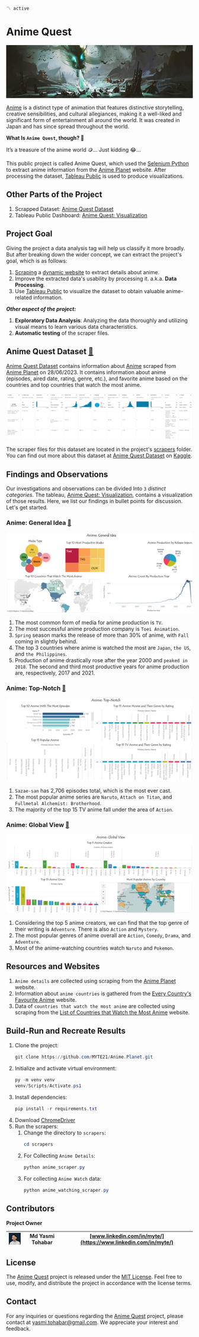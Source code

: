 `〽️ active`
# Anime Quest
![Anime Theme Image](assets/anime_theme.jpg)

[Anime](https://en.wikipedia.org/wiki/Anime) is a distinct type of animation that features distinctive storytelling, 
creative sensibilities, and cultural allegiances, making it a well-liked and significant form of entertainment all 
around the world. It was created in Japan and has since spread throughout the world.

**What Is `Anime Quest`, though? 🤔**

It’s a treasure of the anime world 🪙... Just kidding 😂… 

This public project is called Anime Quest, which used the [Selenium Python](https://selenium-python.readthedocs.io/) 
to extract anime information from the [Anime Planet](https://anime-planet.com/) website. After processing the dataset,
[Tableau Public](https://public.tableau.com/app/discover) is used to produce visualizations.

## Other Parts of the Project
1. Scrapped Dataset: [Anime Quest Dataset](https://www.kaggle.com/datasets/myte21/anime-quest-an-epic-adventure-through-anime-data)
2. Tableau Public Dashboard: [Anime Quest: Visualization](https://public.tableau.com/views/AnimeQuestVisualization/AnimeGeneralIdea?:language=en-US&:display_count=n&:origin=viz_share_link)

## Project Goal
Giving the project a data analysis tag will help us classify it more broadly. But after breaking down the wider concept, we can extract the project's goal, which is as follows:

1. [Scraping](https://en.wikipedia.org/wiki/Web_scraping) a [dynamic website](https://en.wikipedia.org/wiki/Dynamic_web_page) to extract details about anime.
2. Improve the extracted data's usability by processing it. a.k.a. **Data Processing**.
3. Use [Tableau Public](https://public.tableau.com/app/discover) to visualize the dataset to obtain valuable anime-related information.

***Other aspect of the project:***

1. **Exploratory Data Analysis**: Analyzing the data thoroughly and utilizing visual means to learn various data characteristics.
2. **Automatic testing** of the scraper files.

## Anime Quest Dataset [🔗](https://www.kaggle.com/datasets/myte21/anime-quest-an-epic-adventure-through-anime-data)
[Anime Quest Dataset](https://www.kaggle.com/datasets/myte21/anime-quest-an-epic-adventure-through-anime-data) 
contains information about [Anime](https://en.wikipedia.org/wiki/Anime) scraped from 
[Anime Planet](https://www.anime-planet.com/) on 28/06/2023. It contains information about anime 
(episodes, aired date, rating, genre, etc.), and favorite anime based on the countries and top countries 
that watch the most anime.

![Anime Data Image](assets/anime_data.png)

The scraper files for this dataset are located in the project's [scrapers](scrapers) folder. 
You can find out more about this dataset at [Anime Quest Dataset](https://www.kaggle.com/datasets/myte21/anime-quest-an-epic-adventure-through-anime-data) 
on [Kaggle](https://www.kaggle.com/).

## Findings and Observations
Our investigations and observations can be divided Into `3` *distinct categories*. 
The tableau, [Anime Quest: Visualization](https://public.tableau.com/views/AnimeQuestVisualization/AnimeGeneralIdea?:language=en-US&:display_count=n&:origin=viz_share_link), 
contains a visualization of those results. Here, we list our findings in bullet points for discussion. Let's get started.

### Anime: General Idea [🔗](https://public.tableau.com/app/profile/myte/viz/AnimeQuestVisualization/AnimeGeneralIdea)

![Anime: General Idea Visualization Image](assets/anime_general_idea.png)

1. The most common form of media for anime production is `TV`.
2. The most successful anime production company is `Toei Animation`.
3. `Spring` season marks the release of more than 30% of anime, with `Fall` coming in slightly behind.
4. The top 3 countries where anime is watched the most are `Japan`, `the US`, and `the Philippines`.
5. Production of anime drastically rose after the year 2000 and `peaked in 2018`. The second and third most productive years for anime production are, respectively, 2017 and 2021.

### Anime: Top-Notch [🔗](https://public.tableau.com/views/AnimeQuestVisualization/AnimeTop-Notch?:language=en-US&:display_count=n&:origin=viz_share_link)

![Anime: Top-Notch Visualization Image](assets/anime_top_notch.png)

1. `Sazae-san` has 2,706 episodes total, which is the most ever cast.
2. The most popular anime series are `Naruto`, `Attach on Titan`, and `Fullmetal Alchemist: Brotherhood`.
3. The majority of the top 15 TV anime fall under the area of `Action`.

### Anime: Global View [🔗](https://public.tableau.com/views/AnimeQuestVisualization/AnimeGlobalView?:language=en-US&:display_count=n&:origin=viz_share_link)

![Anime: Global View Visualization Image](assets/anime_global_view.png)

1. Considering the top 5 anime creators, we can find that the top genre of their writing is `Adventure`. There is also `Action` and `Mystery`.
2. The most popular genres of anime overall are `Action`, `Comedy`, `Drama`, and `Adventure`.
3. Most of the anime-watching countries watch `Naruto` and `Pokemon`.

## Resources and Websites
1. `Anime details` are collected using scraping from the [Anime Planet](https://www.anime-planet.com/) website.
2. Information about `anime countries` is gathered from the [Every Country's Favourite Anime](https://e.infogram.com/f2bfaed8-7046-43e6-aa41-367848a326ef?parent_url=https%3A%2F%2Fwww.broadbandchoices.co.uk%2Ffeatures%2Fevery-countrys-favourite-anime&src=embed#) website.
3. Data of `countries that watch the most anime` are collected using scraping from the [List of Countries that Watch the Most Anime](https://skdesu.com/en/list-of-countries-that-watch-the-most-anime/) website.

## Build-Run and Recreate Results
1. Clone the project:
    ```powershell
    git clone https://github.com/MYTE21/Anime.Planet.git
    ```
2. Initialize and activate virtual environment:
    ```powershell
   py -m venv venv
   venv/Scripts/Activate.ps1
    ```
3. Install dependencies:
    ```powershell
   pip install -r requirements.txt
    ```
4. Download [ChromeDriver](https://chromedriver.chromium.org/downloads)
5. Run the scrapers:
   1. Change the directory to `scrapers`:
       ```powershell
      cd scrapers
      ```
   2. For Collecting `Anime Details`:
      ```powershell
      python anime_scraper.py
      ```
   3. For collecting `Anime Watch` data:
      ```powershell
      python anime_watching_scraper.py
      ```

## Contributors
**Project Owner**

| <img src = "assets/md_yasmi_tohabar.jpg" width="70" alt=""> | Md Yasmi Tohabar | [www.linkedin.com/in/myte/](https://www.linkedin.com/in/myte/) |
|-------------------------------------------------------------|------------------|----------------------------------------------------------------|

## License

The [Anime Quest](https://github.com/MYTE21/IC.Photography.Styles) project is released under the [MIT License](https://github.com/MYTE21/Anime.Quest/blob/main/LICENSE).
Feel free to use, modify, and distribute the project in accordance with the license terms.

## Contact

For any inquiries or questions regarding the [Anime Quest](https://github.com/MYTE21/IC.Photography.Styles) project,
please contact at [yasmi.tohabar@gmail.com](mailto:yasmi.tohabar@gmail.com).
We appreciate your interest and feedback.